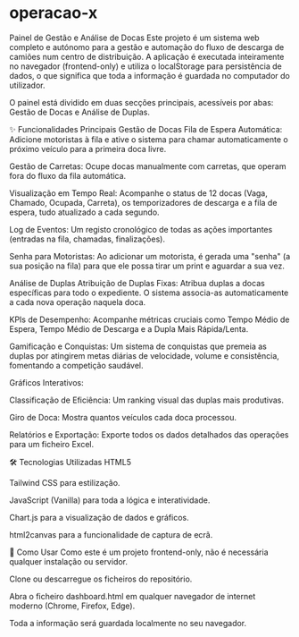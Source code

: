# operacao-x
Painel de Gestão e Análise de Docas
Este projeto é um sistema web completo e autónomo para a gestão e automação do fluxo de descarga de camiões num centro de distribuição. A aplicação é executada inteiramente no navegador (frontend-only) e utiliza o localStorage para persistência de dados, o que significa que toda a informação é guardada no computador do utilizador.

O painel está dividido em duas secções principais, acessíveis por abas: Gestão de Docas e Análise de Duplas.

✨ Funcionalidades Principais
Gestão de Docas
Fila de Espera Automática: Adicione motoristas à fila e ative o sistema para chamar automaticamente o próximo veículo para a primeira doca livre.

Gestão de Carretas: Ocupe docas manualmente com carretas, que operam fora do fluxo da fila automática.

Visualização em Tempo Real: Acompanhe o status de 12 docas (Vaga, Chamado, Ocupada, Carreta), os temporizadores de descarga e a fila de espera, tudo atualizado a cada segundo.

Log de Eventos: Um registo cronológico de todas as ações importantes (entradas na fila, chamadas, finalizações).

Senha para Motoristas: Ao adicionar um motorista, é gerada uma "senha" (a sua posição na fila) para que ele possa tirar um print e aguardar a sua vez.

Análise de Duplas
Atribuição de Duplas Fixas: Atribua duplas a docas específicas para todo o expediente. O sistema associa-as automaticamente a cada nova operação naquela doca.

KPIs de Desempenho: Acompanhe métricas cruciais como Tempo Médio de Espera, Tempo Médio de Descarga e a Dupla Mais Rápida/Lenta.

Gamificação e Conquistas: Um sistema de conquistas que premeia as duplas por atingirem metas diárias de velocidade, volume e consistência, fomentando a competição saudável.

Gráficos Interativos:

Classificação de Eficiência: Um ranking visual das duplas mais produtivas.

Giro de Doca: Mostra quantos veículos cada doca processou.

Relatórios e Exportação: Exporte todos os dados detalhados das operações para um ficheiro Excel.

🛠️ Tecnologias Utilizadas
HTML5

Tailwind CSS para estilização.

JavaScript (Vanilla) para toda a lógica e interatividade.

Chart.js para a visualização de dados e gráficos.

html2canvas para a funcionalidade de captura de ecrã.

🚀 Como Usar
Como este é um projeto frontend-only, não é necessária qualquer instalação ou servidor.

Clone ou descarregue os ficheiros do repositório.

Abra o ficheiro dashboard.html em qualquer navegador de internet moderno (Chrome, Firefox, Edge).

Toda a informação será guardada localmente no seu navegador.
